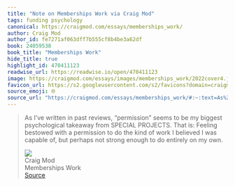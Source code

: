```yaml
---
title: "Note on Memberships Work via Craig Mod"
tags: funding psychology
canonical: https://craigmod.com/essays/memberships_work/
author: Craig Mod
author_id: fe7271af063dff7b555cf8b4be3a62df
book: 24059538
book_title: "Memberships Work"
hide_title: true
highlight_id: 470411123
readwise_url: https://readwise.io/open/470411123
image: https://craigmod.com/essays/images/memberships_work/2022cover4.jpg
favicon_url: https://s2.googleusercontent.com/s2/favicons?domain=craigmod.com
source_emoji: 🌐
source_url: "https://craigmod.com/essays/memberships_work/#:~:text=As%20I%E2%80%99ve%20written,on%20my%20own."
---
```


> As I’ve written in past reviews, “permission” seems to be my biggest psychological takeaway from SPECIAL PROJECTS. That is: Feeling bestowed with a permission to do the kind of work I believed I was capable of, but perhaps not strong enough to do entirely on my own.
> <div class="quoteback-footer"><div class="quoteback-avatar"><img class="mini-favicon" src="https://s2.googleusercontent.com/s2/favicons?domain=craigmod.com"></div><div class="quoteback-metadata"><div class="metadata-inner"><span style="display:none">FROM:</span><div aria-label="Craig Mod" class="quoteback-author"> Craig Mod</div><div aria-label="Memberships Work" class="quoteback-title"> Memberships Work</div></div></div><div class="quoteback-backlink"><a target="_blank" aria-label="go to the full text of this quotation" rel="noopener" href="https://craigmod.com/essays/memberships_work/#:~:text=As%20I%E2%80%99ve%20written,on%20my%20own." class="quoteback-arrow"> Source</a></div></div>